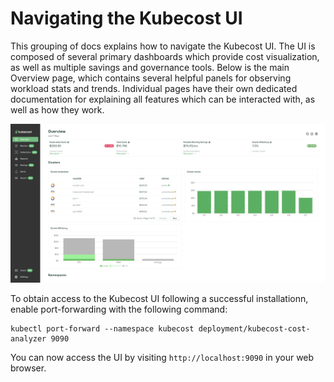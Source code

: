 # Navigating the Kubecost UI

This grouping of docs explains how to navigate the Kubecost UI. The UI is composed of several primary dashboards which provide cost visualization, as well as multiple savings and governance tools. Below is the main Overview page, which contains several helpful panels for observing workload stats and trends. Individual pages have their own dedicated documentation for explaining all features which can be interacted with, as well as how they work.

![Kubecost overview](/images/overview.png)

To obtain access to the Kubecost UI following a successful installationn, enable port-forwarding with the following command:

```
kubectl port-forward --namespace kubecost deployment/kubecost-cost-analyzer 9090
```

You can now access the UI by visiting `http://localhost:9090` in your web browser.